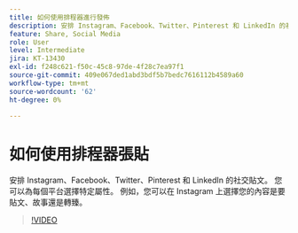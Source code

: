 ```yaml
---
title: 如何使用排程器進行發佈
description: 安排 Instagram、Facebook、Twitter、Pinterest 和 LinkedIn 的社交貼文
feature: Share, Social Media
role: User
level: Intermediate
jira: KT-13430
exl-id: f248c621-f50c-45c8-97de-4f28c7ea97f1
source-git-commit: 409e067ded1abd3bdf5b7bedc7616112b4589a60
workflow-type: tm+mt
source-wordcount: '62'
ht-degree: 0%

---
```


# 如何使用排程器張貼

安排 Instagram、Facebook、Twitter、Pinterest 和 LinkedIn 的社交貼文。 您可以為每個平台選擇特定屬性。 例如，您可以在 Instagram 上選擇您的內容是要貼文、故事還是轉臻。

>[!VIDEO](https://video.tv.adobe.com/v/3420242?quality=12&learn=on&hidetitle=true)
